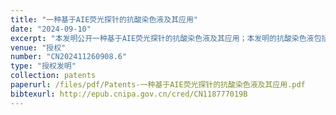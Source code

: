```yaml
---
title: "一种基于AIE荧光探针的抗酸染色液及其应用"
date: "2024-09-10"
excerpt: "本发明公开一种基于AIE荧光探针的抗酸染色液及其应用；本发明的抗酸染色液包括AIE染色液和酸性脱色液；所述AIE染色液包括MASPB分子和水，MASPB分子的结构式如下：#imgabs0#。本发明的抗酸染色液用于分枝杆菌的检测，准确率高、抗干扰性强、时间短。"
venue: "授权"
number: "CN202411260908.6"
type: "授权发明"
collection: patents
paperurl: /files/pdf/Patents-一种基于AIE荧光探针的抗酸染色液及其应用.pdf
bibtexurl: http://epub.cnipa.gov.cn/cred/CN118777019B
---
```



